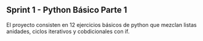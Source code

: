 ## Sprint 1 - Python Básico Parte 1
El proyecto consisten en 12 ejercicios básicos de python que mezclan listas anidades, ciclos iterativos y cobdicionales con if.